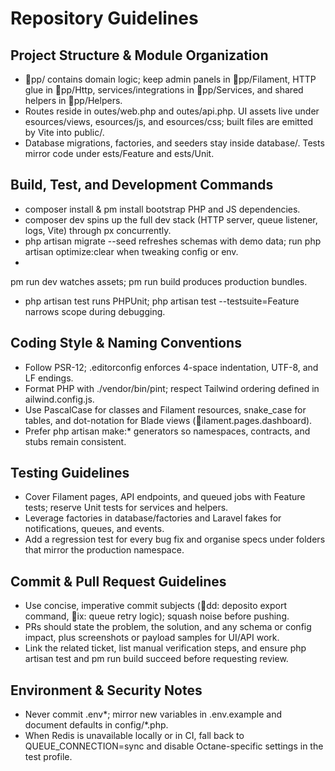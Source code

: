 ﻿# Repository Guidelines

## Project Structure & Module Organization
- pp/ contains domain logic; keep admin panels in pp/Filament, HTTP glue in pp/Http, services/integrations in pp/Services, and shared helpers in pp/Helpers.
- Routes reside in outes/web.php and outes/api.php. UI assets live under esources/views, esources/js, and esources/css; built files are emitted by Vite into public/.
- Database migrations, factories, and seeders stay inside database/. Tests mirror code under 	ests/Feature and 	ests/Unit.

## Build, Test, and Development Commands
- composer install & 
pm install bootstrap PHP and JS dependencies.
- composer dev spins up the full dev stack (HTTP server, queue listener, logs, Vite) through 
px concurrently.
- php artisan migrate --seed refreshes schemas with demo data; run php artisan optimize:clear when tweaking config or env.
- 
pm run dev watches assets; 
pm run build produces production bundles.
- php artisan test runs PHPUnit; php artisan test --testsuite=Feature narrows scope during debugging.

## Coding Style & Naming Conventions
- Follow PSR-12; .editorconfig enforces 4-space indentation, UTF-8, and LF endings.
- Format PHP with ./vendor/bin/pint; respect Tailwind ordering defined in 	ailwind.config.js.
- Use PascalCase for classes and Filament resources, snake_case for tables, and dot-notation for Blade views (ilament.pages.dashboard).
- Prefer php artisan make:* generators so namespaces, contracts, and stubs remain consistent.

## Testing Guidelines
- Cover Filament pages, API endpoints, and queued jobs with Feature tests; reserve Unit tests for services and helpers.
- Leverage factories in database/factories and Laravel fakes for notifications, queues, and events.
- Add a regression test for every bug fix and organise specs under folders that mirror the production namespace.

## Commit & Pull Request Guidelines
- Use concise, imperative commit subjects (dd: deposito export command, ix: queue retry logic); squash noise before pushing.
- PRs should state the problem, the solution, and any schema or config impact, plus screenshots or payload samples for UI/API work.
- Link the related ticket, list manual verification steps, and ensure php artisan test and 
pm run build succeed before requesting review.

## Environment & Security Notes
- Never commit .env*; mirror new variables in .env.example and document defaults in config/*.php.
- When Redis is unavailable locally or in CI, fall back to QUEUE_CONNECTION=sync and disable Octane-specific settings in the test profile.
